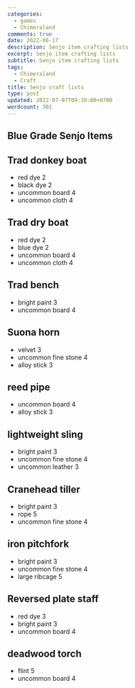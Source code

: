 ```yaml
---
categories:
  - games
  - Chimeraland
comments: true
date: 2022-06-17
description: Senjo item crafting lists
excerpt: Senjo item crafting lists
subtitle: Senjo item crafting lists
tags:
  - Chimeraland
  - Craft
title: Senjo craft lists
type: post
updated: 2022-07-07T09:39:00+0700
wordcount: 301
---
```


<!-- include index2/update.html -->

## Blue Grade Senjo Items

## Trad donkey boat
- red dye 2
- black dye 2
- uncommon board 4
- uncommon cloth 4

## Trad dry boat
- red dye 2
- blue dye 2
- uncommon board 4
- uncommon cloth 4

## Trad bench
- bright paint 3
- uncommon board 4

## Suona horn
- velvet 3
- uncommon fine stone 4
- alloy stick 3

## reed pipe
- uncommon board 4
- alloy stick 3

## lightweight sling
- bright paint 3
- uncommon fine stone 4
- uncommon leather 3

## Cranehead tiller
- bright paint 3
- rope 5
- uncommon fine stone 4

## iron pitchfork
- bright paint 3
- uncommon fine stone 4
- large ribcage 5

## Reversed plate staff
- red dye 3
- bright paint 3
- uncommon board 4

## deadwood torch
- flint 5
- uncommon board 4

